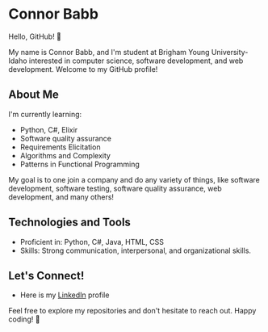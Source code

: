 # Connor Babb

Hello, GitHub! 👋

My name is Connor Babb, and I'm student at Brigham Young University-Idaho interested in computer science, software development, and web development. Welcome to my GitHub profile!

## About Me

I'm currently learning:
* Python, C#, Elixir
* Software quality assurance
* Requirements Elicitation
* Algorithms and Complexity
* Patterns in Functional Programming

My goal is to one join a company and do any variety of things, like software development, software testing, software quality assurance, web development, and many others!

## Technologies and Tools

- Proficient in: Python, C#, Java, HTML, CSS
- Skills: Strong communication, interpersonal, and organizational skills.

## Let's Connect!

- Here is my [LinkedIn](https://www.linkedin.com/in/connor-babb-5961362ab/) profile

Feel free to explore my repositories and don't hesitate to reach out. Happy coding! 🚀
